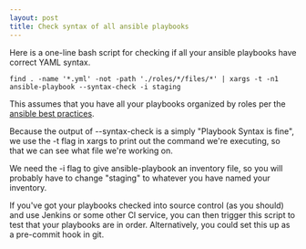 ```yaml
---
layout: post
title: Check syntax of all ansible playbooks
---
```


Here is a one-line bash script for checking if all your ansible playbooks have correct YAML syntax.

    find . -name '*.yml' -not -path './roles/*/files/*' | xargs -t -n1 ansible-playbook --syntax-check -i staging

This assumes that you have all your playbooks organized by roles per the [ansible best practices](http://www.ansibleworks.com/docs/bestpractices.html).  

Because the output of --syntax-check is a simply "Playbook Syntax is fine", we use the -t flag in xargs to print out the command we're executing, so that we can see what file we're working on.

We need the -i flag to give ansible-playbook an inventory file, so you will probably have to change "staging" to whatever you have named your inventory.

If you've got your playbooks checked into source control (as you should) and use Jenkins or some other CI service, you can then trigger this script to test that your playbooks are in order. Alternatively, you could set this up as a pre-commit hook in git.